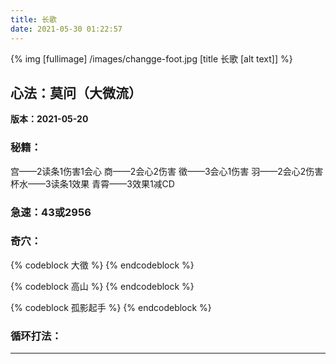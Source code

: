 ```yaml
---
title: 长歌
date: 2021-05-30 01:22:57
---
```

{% img [fullimage] /images/changge-foot.jpg [title 长歌 [alt text]] %}
## 心法：莫问（大微流）

**版本：2021-05-20**

### 秘籍：
宫——2读条1伤害1会心
商——2会心2伤害
徵——3会心1伤害
羽——2会心2伤害
杯水——3读条1效果
青霄——3效果1减CD

### 急速：43或2956

### 奇穴：
{% codeblock 大徵 %}
{% endcodeblock %}

{% codeblock 高山 %}
{% endcodeblock %}

{% codeblock 孤影起手 %}
{% endcodeblock %}

### 循环打法：

---
